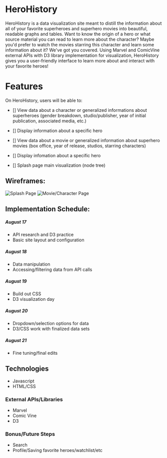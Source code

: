 # HeroHistory

HeroHistory is a data visualization site meant to distill the information about all of your favorite superheroes and superhero movies into beautiful, readable graphs and tables. Want to know the origin of a hero or what source material you can read to learn more about the character? Maybe you'd prefer to watch the movies starring this character and learn some information about it? We've got you covered. Using Marvel and ComicVine external APIs with D3 library implementation for visualization, HeroHistory gives you a user-friendly interface to learn more about and interact with your favorite heroes!

# Features

On HeroHistory, users will be able to:

- [] View data about a character or generalized informations about superheroes (gender breakdown, studio/publisher, year of initial publication, associated media, etc.)

- [] Display information about a specific hero

- [] View data about a movie or generalized information about superhero movies (box office, year of release, studios, starring characters)

- [] Display infomation about a specific hero

- [] Splash page main visualization (node tree) 

## Wireframes:

![Splash Page](splash_page)
![Movie/Character Page](movie_page.png)

## Implementation Schedule:

##### August 17
* API research and D3 practice
* Basic site layout and configuration

##### August 18
* Data manipulation
* Accessing/filtering data from API calls

##### August 19
* Build out CSS
* D3 visualization day

##### August 20 
* Dropdown/selection options for data
* D3/CSS work with finalized data sets

##### August 21
* Fine tuning/final edits


## Technologies

* Javascript
* HTML/CSS

### External APIs/Libraries

* Marvel
* Comic Vine
* D3

### Bonus/Future Steps

* Search
* Profile/Saving favorite heroes/watchlist/etc

